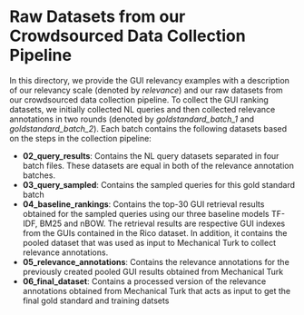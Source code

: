 # Raw Datasets from our Crowdsourced Data Collection Pipeline

In this directory, we provide the GUI relevancy examples with a description of our relevancy scale (denoted by *relevance*) and our raw datasets from our crowdsourced data collection pipeline. To collect the GUI ranking datasets, we initially collected NL queries and then collected relevance annotations in two rounds (denoted by *goldstandard_batch_1* and *goldstandard_batch_2*). Each batch contains the following datasets based on the steps in the collection pipeline:

- **02_query_results**: Contains the NL query datasets separated in four batch files. These datasets are equal in both of the relevance annotation batches.
- **03_query_sampled**: Contains the sampled queries for this gold standard batch
- **04_baseline_rankings**: Contains the top-30 GUI retrieval results obtained for the sampled queries using our three baseline models TF-IDF, BM25 and nBOW. The retrieval results are respective GUI indexes from the GUIs contained in the Rico dataset. In addition, it contains the pooled dataset that was used as input to Mechanical Turk to collect relevance annotations.
- **05_relevance_annotations**: Contains the relevance annotations for the previously created pooled GUI results obtained from Mechanical Turk
- **06_final_dataset**: Contains a processed version of the relevance annotations obtained from Mechanical Turk that acts as input to get the final gold standard and training datsets